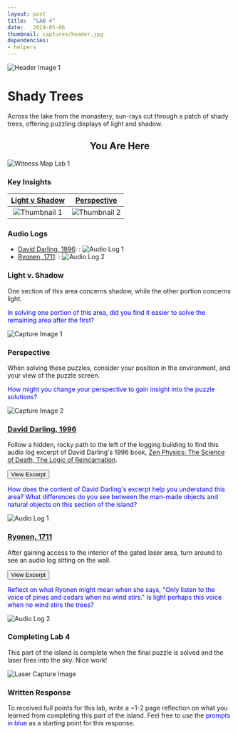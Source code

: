 ```yaml
---
layout: post
title:  "LAB 4"
date:   2019-05-06
thumbnail: captures/header.jpg
dependencies:
- helpers
---
```



![Header Image 1](captures/header.jpg#header)
# Shady Trees

Across the lake from the monastery, sun-rays cut through a patch of shady trees, offering puzzling displays of light and shadow.

## <center>You Are Here</center>

![Witness Map Lab 1](captures/Witness_Map_Lab4.jpg#capture)

### Key Insights

| [Light v Shadow](#light-v-shadow) | [Perspective](#perspective) |
|:-:|:-:|
|![Thumbnail 1](captures/capture_1.jpg#thumbnail)| ![Thumbnail 2](captures/capture_2.jpg#thumbnail)|

### Audio Logs

- [David Darling, 1996](#david-darling-1996):
: ![Audio Log 1](captures/audio_log_1.jpg#audio_log)
- [Ryonen, 1711](#ryonen-1711):
: ![Audio Log 2](captures/audio_log_2.jpg#audio_log)

### Light v. Shadow
One section of this area concerns shadow, while the other portion concerns light.

<span style="color: blue">In solving one portion of this area, did you find it easier to solve the remaining area after the first?</span>

![Capture Image 1](captures/capture_1.jpg#capture)

### Perspective
When solving these puzzles, consider your position in the environment, and your view of the puzzle screen.

<span style="color: blue">How might you change your perspective to gain insight into the puzzle solutions?</span>

![Capture Image 2](captures/capture_2.jpg#capture)


### [David Darling, 1996](http://www.daviddarling.info/)

Follow a hidden, rocky path to the left of the logging building to find this audio log excerpt of David Darling's 1996 book, [Zen Physics: The Science of Death, The Logic of Reincarnation](http://www.daviddarling.info/books.html).

<button onclick="collapseExcerpt1()">View Excerpt</button>

<div id="excerpt1" style="display:none">
In a sense, what modern physics is to the history of Western thought,
Zen is to the development of the Eastern worldview:

the ultimate refinement of more than two thousand years
of incisive debate, discussion, and critical development.  

Yet the difference between the two could hardly be more marked.

Whereas physics is interested above all
in theories, concepts, and formulas,
Zen values only the concrete and the simple.

Zen wants facts — not in the Western sense of things
that are measurable and numerical (which are, in fact, abstractions!)
but as living, immediate, and tangible.

Its approach to understanding is not to theorize
because it recognizes that previously accumulated ideas and knowledge —

in other words, memories of all kinds —
block the direct perception of reality.

Therefore, Zen adopts an unusual approach.
Its buildup involves language — which is unavoidable.

Any method, even if it turns out to be an anti-method,
has first to convey some background in order to be effective.

But the way Zen uses language is always to point
beyond language, beyond concepts to the concrete.

David Darling, 1996
</div>

<span style="color: blue">How does the content of David Darling's excerpt help you understand this area? What differences do you see between the man-made objects and natural objects on this section of the island?</span>

![Audio Log 1](captures/audio_log_1.jpg#capture)

### [Ryonen, 1711](https://terebess.hu/zen/mesterek/RyonenGenso.html)

After gaining access to the interior of the gated laser area, turn around to see an audio log sitting on the wall.

<button onclick="collapseExcerpt2()">View Excerpt</button>

<div id="excerpt2" style="display:none">

Sixty-six times have these eyes beheld the changing
scene of autumn.

I have said enough about moonlight,
Ask no more.

Only listen to the voice of pines and cedars when no
wind stirs.

Ryonen, 1711
</div>

<span style="color: blue">Reflect on what Ryonen might mean when she says, "Only listen to the voice of pines and cedars when no wind stirs." Is light perhaps this voice when no wind stirs the trees?</span>

![Audio Log 2](captures/audio_log_2.jpg#capture)


### Completing Lab 4

This part of the island is complete when the final puzzle is solved and the laser fires into the sky. Nice work!

![Laser Capture Image](captures/laser_capture.jpg#capture)

### Written Response

To received full points for this lab, write a ~1-2 page reflection on what you learned from completing this part of the island. Feel free to use the <span style="color: blue">prompts in blue</span> as a starting point for this response.

